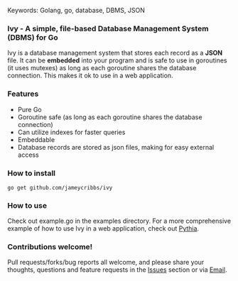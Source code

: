 Keywords: Golang, go, database, DBMS, JSON

### Ivy - A simple, file-based Database Management System (DBMS) for Go

Ivy is a database management system that stores each record as a __JSON__ file. It can be __embedded__ into your program and is safe to use in goroutines (it uses mutexes) as long as each goroutine shares the database connection.  This makes it ok to use in a web application.

### Features

- Pure Go
- Goroutine safe (as long as each goroutine shares the database connection)
- Can utilize indexes for faster queries
- Embeddable
- Database records are stored as json files, making for easy external access

### How to install

~~~
go get github.com/jameycribbs/ivy
~~~

### How to use

Check out example.go in the examples directory.  For a more comprehensive example of how to use Ivy in a web application, check out [Pythia].

### Contributions welcome!

Pull requests/forks/bug reports all welcome, and please share your thoughts, questions and feature requests in the [Issues] section or via [Email].

[Email]: mailto:jamey.cribbs@gmail.com
[Issues]: https://github.com/jameycribbs/ivy/issues
[Pythia]: https://github.com/jameycribbs/pythia

